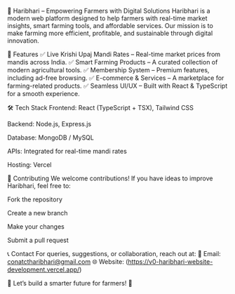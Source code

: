 🌱 Haribhari – Empowering Farmers with Digital Solutions
Haribhari is a modern web platform designed to help farmers with real-time market insights, smart farming tools, and affordable services. Our mission is to make farming more efficient, profitable, and sustainable through digital innovation.

🚀 Features
✅ Live Krishi Upaj Mandi Rates – Real-time market prices from mandis across India.
✅ Smart Farming Products – A curated collection of modern agricultural tools.
✅ Membership System – Premium features, including ad-free browsing.
✅ E-commerce & Services – A marketplace for farming-related products.
✅ Seamless UI/UX – Built with React & TypeScript for a smooth experience.

🛠️ Tech Stack
Frontend: React (TypeScript + TSX), Tailwind CSS

Backend: Node.js, Express.js

Database: MongoDB / MySQL

APIs: Integrated for real-time mandi rates

Hosting: Vercel

🤝 Contributing
We welcome contributions! If you have ideas to improve Haribhari, feel free to:

Fork the repository

Create a new branch

Make your changes

Submit a pull request

📞 Contact
For queries, suggestions, or collaboration, reach out at:
📩 Email: conatctharibhari@gmail.com
🌐 Website: (https://v0-haribhari-website-development.vercel.app/)

🚀 Let’s build a smarter future for farmers! 🌾







